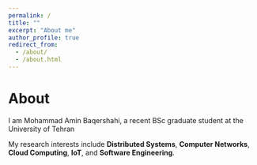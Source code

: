 ```yaml
---
permalink: /
title: ""
excerpt: "About me"
author_profile: true
redirect_from: 
  - /about/
  - /about.html
---
```


About
======
I am Mohammad Amin Baqershahi, a recent BSc graduate student at the University of Tehran

My research interests include **Distributed Systems**, **Computer Networks**, **Cloud Computing**, **IoT**, and **Software Engineering**.
